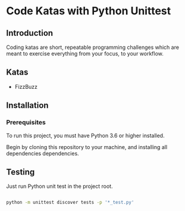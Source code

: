 # Code Katas with Python Unittest

## Introduction

Coding katas are short, repeatable programming challenges which are meant to exercise everything from your focus, to your workflow.

## Katas

- FizzBuzz

## Installation

### Prerequisites

To run this project, you must have Python 3.6 or higher installed.

Begin by cloning this repository to your machine, and installing all dependencies dependencies.


## Testing

Just run Python unit test in the project root.

```bash

python -m unittest discover tests -p '*_test.py'
```
